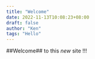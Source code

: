 ```yaml
---
title: "Welcome"
date: 2022-11-13T10:08:23+08:00
draft: false
author: "Ken"
tags: "Hello"
---
```


##Welcome## to this *new* site !!!
